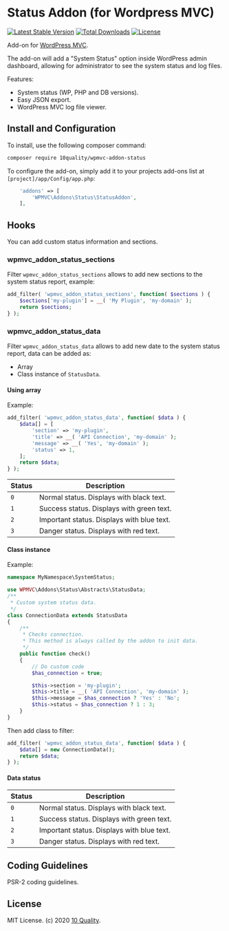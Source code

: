 # Status Addon (for Wordpress MVC)

[![Latest Stable Version](https://poser.pugx.org/10quality/wpmvc-addon-status/v/stable)](https://packagist.org/packages/10quality/wpmvc-addon-status)
[![Total Downloads](https://poser.pugx.org/10quality/wpmvc-addon-status/downloads)](https://packagist.org/packages/10quality/wpmvc-addon-status)
[![License](https://poser.pugx.org/10quality/wpmvc-addon-status/license)](https://packagist.org/packages/10quality/wpmvc-addon-status)

Add-on for [WordPress MVC](http://www.wordpress-mvc.com/).

The add-on will add a "System Status" option inside WordPress admin dashboard, allowing for administrator to see the system status and log files.

Features:

* System status (WP, PHP and DB versions).
* Easy JSON export.
* WordPress MVC log file viewer.

## Install and Configuration

To install, use the following composer command:
```bash
composer require 10quality/wpmvc-addon-status
```

To configure the add-on, simply add it to your projects add-ons list at `[project]/app/Config/app.php`:
```php
    'addons' => [
        'WPMVC\Addons\Status\StatusAddon',
    ],
```

## Hooks

You can add custom status information and sections.

### wpmvc_addon_status_sections

Filter `wpmvc_addon_status_sections` allows to add new sections to the system status report, example:
```php
add_filter( 'wpmvc_addon_status_sections', function( $sections ) {
    $sections['my-plugin'] = __( 'My Plugin', 'my-domain' );
    return $sections;
} );
```

### wpmvc_addon_status_data

Filter `wpmvc_addon_status_data` allows to add new date to the system status report, data can be added as:
* Array
* Class instance of `StatusData`.

#### Using array

Example:
```php
add_filter( 'wpmvc_addon_status_data', function( $data ) {
    $data[] = [
        'section' => 'my-plugin',
        'title' => __( 'API Connection', 'my-domain' );
        'message' => __( 'Yes', 'my-domain' );
        'status' => 1,
    ];
    return $data;
} );
```

| Status | Description |
| --- | --- |
| `0` | Normal status. Displays with black text. |
| `1` | Success status. Displays with green text. |
| `2` | Important status. Displays with blue text. |
| `3` | Danger status. Displays with red text. |

#### Class instance

Example:
```php
namespace MyNamespace\SystemStatus;

use WPMVC\Addons\Status\Abstracts\StatusData;
/**
 * Custom system status data.
 */
class ConnectionData extends StatusData
{
    /**
     * Checks connection.
     * This method is always called by the addon to init data.
     */
    public function check()
    {
        // Do custom code
        $has_connection = true;

        $this->section = 'my-plugin';
        $this->title = __( 'API Connection', 'my-domain' );
        $this->message = $has_connection ? 'Yes' : 'No';
        $this->status = $has_connection ? 1 : 3;
    }
}
```

Then add class to filter:
```php
add_filter( 'wpmvc_addon_status_data', function( $data ) {
    $data[] = new ConnectionData();
    return $data;
} );
```

#### Data status

| Status | Description |
| --- | --- |
| `0` | Normal status. Displays with black text. |
| `1` | Success status. Displays with green text. |
| `2` | Important status. Displays with blue text. |
| `3` | Danger status. Displays with red text. |


## Coding Guidelines

PSR-2 coding guidelines.

## License

MIT License. (c) 2020 [10 Quality](https://www.10quality.com/).